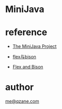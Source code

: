 # MiniJava



# reference

* [The MiniJava Project](http://www.cambridge.org/us/features/052182060X/)

* [flex与bison](https://book.douban.com/subject/6109479/)

* [Flex and Bison](http://aquamentus.com/flex_bison.html)

# author

me@qzane.com
